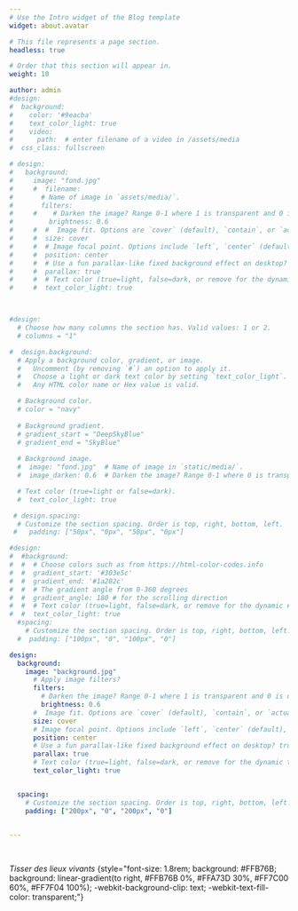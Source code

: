 ```yaml
---
# Use the Intro widget of the Blog template
widget: about.avatar

# This file represents a page section.
headless: true

# Order that this section will appear in.
weight: 10

author: admin
#design:
#  background:
#    color: '#9eacba'
#    text_color_light: true
#    video:
#      path:  # enter filename of a video in /assets/media
#  css_class: fullscreen

# design:
#   background:
#     image: "fond.jpg"
#     #  filename: 
#       # Name of image in `assets/media/`.
#       filters:
#     #    # Darken the image? Range 0-1 where 1 is transparent and 0 is opaque.
#         brightness: 0.6
#     #  #  Image fit. Options are `cover` (default), `contain`, or `actual` size.
#     #  size: cover
#     #  # Image focal point. Options include `left`, `center` (default), or `right`.
#     #  position: center
#     #  # Use a fun parallax-like fixed background effect on desktop? true/false
#     #  parallax: true
#     #  # Text color (true=light, false=dark, or remove for the dynamic theme color).
#     #  text_color_light: true



#design:
  # Choose how many columns the section has. Valid values: 1 or 2.
  # columns = "1"

#  design.background:
  # Apply a background color, gradient, or image.
  #   Uncomment (by removing `#`) an option to apply it.
  #   Choose a light or dark text color by setting `text_color_light`.
  #   Any HTML color name or Hex value is valid.

  # Background color.
  # color = "navy"
  
  # Background gradient.
  # gradient_start = "DeepSkyBlue"
  # gradient_end = "SkyBlue"
  
  # Background image.
  #  image: "fond.jpg"  # Name of image in `static/media/`.
  #  image_darken: 0.6  # Darken the image? Range 0-1 where 0 is transparent and 1 is opaque.

  # Text color (true=light or false=dark).
  #  text_color_light: true

 # design.spacing:
  # Customize the section spacing. Order is top, right, bottom, left.
 #   padding: ["50px", "0px", "50px", "0px"]

#design:
#  #background:
#  #  # Choose colors such as from https://html-color-codes.info
#  #  gradient_start: '#303e5c'
#  #  gradient_end: '#1a202c'
#  #  # The gradient angle from 0-360 degrees
#  #  gradient_angle: 180 # for the scrolling direction
#  #  # Text color (true=light, false=dark, or remove for the dynamic #theme color).
#  #  text_color_light: true
  #spacing:
    # Customize the section spacing. Order is top, right, bottom, left.
  #  padding: ["100px", "0", "100px", "0"]

design:
  background:
    image: "background.jpg"
      # Apply image filters?
      filters:
        # Darken the image? Range 0-1 where 1 is transparent and 0 is opaque.
        brightness: 0.6
      #  Image fit. Options are `cover` (default), `contain`, or `actual` size.
      size: cover
      # Image focal point. Options include `left`, `center` (default), or `right`.
      position: center
      # Use a fun parallax-like fixed background effect on desktop? true/false
      parallax: true
      # Text color (true=light, false=dark, or remove for the dynamic theme color).
      text_color_light: true


  spacing:
    # Customize the section spacing. Order is top, right, bottom, left.
    padding: ["200px", "0", "200px", "0"]


---
```


&nbsp;


*Tisser des lieux vivants*
{style="font-size: 1.8rem; background: #FFB76B; background: linear-gradient(to right, #FFB76B 0%, #FFA73D 30%, #FF7C00 60%, #FF7F04 100%); -webkit-background-clip: text; -webkit-text-fill-color: transparent;"}


&nbsp;

 <!---
Check out my [resumé](/about/) and portfolio below 😍
-->


